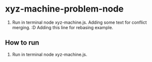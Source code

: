 # xyz-machine-problem-node
<!-- Running process -->

1. Run in terminal node xyz-machine.js.
Adding some text for conflict merging.  :D
Adding this line for rebasing example.

## How to run 
1. Run in terminal node xyz-machine.js.
